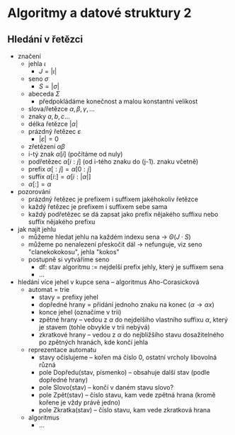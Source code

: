 # Algoritmy a datové struktury 2

## Hledání v řetězci

- značení
	- jehla $\iota$
		- $J=|\iota|$
	- seno $\sigma$
		- $S=|\sigma|$
	- abeceda $\Sigma$
		- předpokládáme konečnost a malou konstantní velikost
	- slova/řetězce $\alpha,\beta,\gamma,\dots$
	- znaky $a,b,c\dots$
	- délka řetězce $|\alpha|$
	- prázdný řetězec $\varepsilon$
		- $|\varepsilon|=0$
	- zřetězení $\alpha\beta$
	- i-tý znak $\alpha[i]$ (počítáme od nuly)
	- podřetězec $\alpha[i:j]$ (od i-tého znaku do (j-1). znaku včetně)
	- prefix $\alpha[:j]=\alpha[0:j]$
	- suffix $\alpha[i:]=\alpha[i:|\alpha|]$
	- $\alpha[:]=\alpha$
- pozorování
	- prázdný řetězec je prefixem i suffixem jakéhokoliv řetězce
	- každý řetězec je prefixem i suffixem sebe sama
	- každý podřetězec se dá zapsat jako prefix nějakého suffixu nebo suffix nějakého prefixu
- jak najít jehlu
	- můžeme hledat jehlu na každém indexu sena → $\Theta(J\cdot S)$
	- můžeme po nenalezení přeskočit dál → nefunguje, viz seno "clanekokokosu", jehla "kokos"
	- postupně si vytváříme seno
		- df: stav algoritmu := nejdelší prefix jehly, který je suffixem sena
		- …
- hledání více jehel v kupce sena – algoritmus Aho-Corasicková
	- automat = trie
		- stavy = prefixy jehel
		- dopředné hrany = přidání jednoho znaku na konec ($\alpha\to\alpha x$)
		- konce jehel (označíme v trii)
		- zpětné hrany – vedou z $\alpha$ do nejdelšího vlastního suffixu $\alpha$, který je stavem (tohle obvykle v trii nebývá)
		- zkratkové hrany – vedou z $\alpha$ do nejbližšího stavu dosažitelného po zpětných hranách, kde končí jehla
	- reprezentace automatu
		- stavy očíslujeme – kořen má číslo 0, ostatní vrcholy libovolná různá
		- pole Dopředu(stav, písmenko) – obsahuje další stav (podle dopředné hrany)
		- pole Slovo(stav) – končí v daném stavu slovo?
		- pole Zpět(stav) – číslo stavu, kam vede zpětná hrana (kromě kořene je vždy právě jedno)
		- pole Zkratka(stav) – číslo stavu, kam vede zkratková hrana
	- algoritmus
		- …
